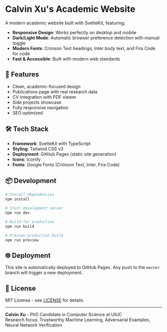 # Calvin Xu's Academic Website

A modern academic website built with SvelteKit, featuring:

- **Responsive Design**: Works perfectly on desktop and mobile
- **Dark/Light Mode**: Automatic browser preference detection with manual toggle
- **Modern Fonts**: Crimson Text headings, Inter body text, and Fira Code for code
- **Fast & Accessible**: Built with modern web standards

## 🚀 Features

- Clean, academic-focused design
- Publications page with real research data
- CV integration with PDF viewer
- Side projects showcase
- Fully responsive navigation
- SEO optimized

## 🛠️ Tech Stack

- **Framework**: SvelteKit with TypeScript
- **Styling**: Tailwind CSS v3
- **Deployment**: GitHub Pages (static site generation)
- **Icons**: Iconify
- **Fonts**: Google Fonts (Crimson Text, Inter, Fira Code)

## 📦 Development

```bash
# Install dependencies
npm install

# Start development server
npm run dev

# Build for production
npm run build

# Preview production build
npm run preview
```

## 🌐 Deployment

This site is automatically deployed to GitHub Pages. Any push to the `master` branch will trigger a new deployment.

## 📄 License

MIT License - see [LICENSE](LICENSE) for details.

---

**Calvin Xu** - PhD Candidate in Computer Science at UIUC  
Research focus: Trustworthy Machine Learning, Adversarial Examples, Neural Network Verification